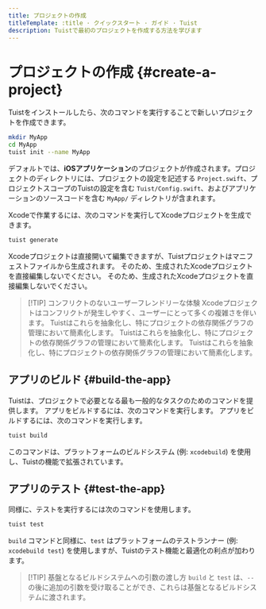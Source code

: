 ```yaml
---
title: プロジェクトの作成
titleTemplate: :title · クイックスタート · ガイド · Tuist
description: Tuistで最初のプロジェクトを作成する方法を学びます
---
```


# プロジェクトの作成 {#create-a-project}

Tuistをインストールしたら、次のコマンドを実行することで新しいプロジェクトを作成できます。

```bash
mkdir MyApp
cd MyApp
tuist init --name MyApp
```

デフォルトでは、**iOSアプリケーション**のプロジェクトが作成されます。プロジェクトのディレクトリには、プロジェクトの設定を記述する `Project.swift`、プロジェクトスコープのTuistの設定を含む `Tuist/Config.swift`、およびアプリケーションのソースコードを含む `MyApp/` ディレクトリが含まれます。

Xcodeで作業するには、次のコマンドを実行してXcodeプロジェクトを生成できます。

```bash
tuist generate
```

Xcodeプロジェクトは直接開いて編集できますが、Tuistプロジェクトはマニフェストファイルから生成されます。  そのため、生成されたXcodeプロジェクトを直接編集しないでください。 そのため、生成されたXcodeプロジェクトを直接編集しないでください。

> [!TIP] コンフリクトのないユーザーフレンドリーな体験
> Xcodeプロジェクトはコンフリクトが発生しやすく、ユーザーにとって多くの複雑さを伴います。 Tuistはこれらを抽象化し、特にプロジェクトの依存関係グラフの管理において簡素化します。 Tuistはこれらを抽象化し、特にプロジェクトの依存関係グラフの管理において簡素化します。 Tuistはこれらを抽象化し、特にプロジェクトの依存関係グラフの管理において簡素化します。

## アプリのビルド {#build-the-app}

Tuistは、プロジェクトで必要となる最も一般的なタスクのためのコマンドを提供します。 アプリをビルドするには、次のコマンドを実行します。 アプリをビルドするには、次のコマンドを実行します。

```bash
tuist build
```

このコマンドは、プラットフォームのビルドシステム (例: `xcodebuild`) を使用し、Tuistの機能で拡張されています。

## アプリのテスト {#test-the-app}

同様に、テストを実行するには次のコマンドを使用します。

```bash
tuist test
```

`build` コマンドと同様に、`test` はプラットフォームのテストランナー (例: `xcodebuild test`) を使用しますが、Tuistのテスト機能と最適化の利点が加わります。

> [!TIP] 基盤となるビルドシステムへの引数の渡し方
> `build` と `test` は、`--` の後に追加の引数を受け取ることができ、これらは基盤となるビルドシステムに渡されます。
